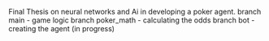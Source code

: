 Final Thesis on neural networks and Ai in developing a poker agent. 
branch main - game logic
branch poker_math - calculating the odds
branch bot - creating the agent
(in progress)
